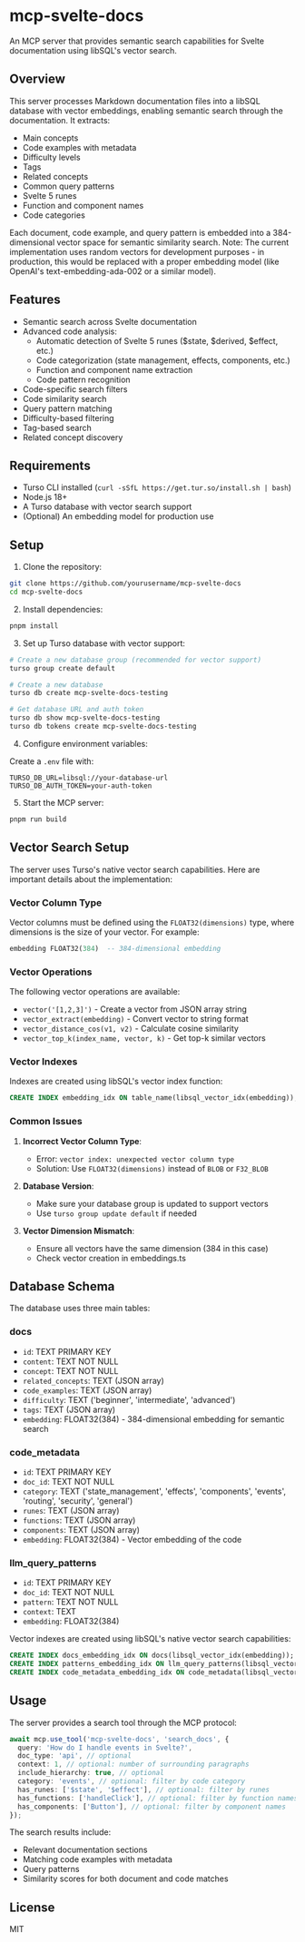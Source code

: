 # mcp-svelte-docs

An MCP server that provides semantic search capabilities for Svelte
documentation using libSQL's vector search.

## Overview

This server processes Markdown documentation files into a libSQL
database with vector embeddings, enabling semantic search through the
documentation. It extracts:

- Main concepts
- Code examples with metadata
- Difficulty levels
- Tags
- Related concepts
- Common query patterns
- Svelte 5 runes
- Function and component names
- Code categories

Each document, code example, and query pattern is embedded into a 384-dimensional
vector space for semantic similarity search. Note: The current
implementation uses random vectors for development purposes - in
production, this would be replaced with a proper embedding model (like
OpenAI's text-embedding-ada-002 or a similar model).

## Features

- Semantic search across Svelte documentation
- Advanced code analysis:
  - Automatic detection of Svelte 5 runes ($state, $derived, $effect, etc.)
  - Code categorization (state management, effects, components, etc.)
  - Function and component name extraction
  - Code pattern recognition
- Code-specific search filters
- Code similarity search
- Query pattern matching
- Difficulty-based filtering
- Tag-based search
- Related concept discovery

## Requirements

- Turso CLI installed (`curl -sSfL https://get.tur.so/install.sh | bash`)
- Node.js 18+
- A Turso database with vector search support
- (Optional) An embedding model for production use

## Setup

1. Clone the repository:

```bash
git clone https://github.com/yourusername/mcp-svelte-docs
cd mcp-svelte-docs
```

2. Install dependencies:

```bash
pnpm install
```

3. Set up Turso database with vector support:

```bash
# Create a new database group (recommended for vector support)
turso group create default

# Create a new database
turso db create mcp-svelte-docs-testing

# Get database URL and auth token
turso db show mcp-svelte-docs-testing
turso db tokens create mcp-svelte-docs-testing
```

4. Configure environment variables:

Create a `.env` file with:

```env
TURSO_DB_URL=libsql://your-database-url
TURSO_DB_AUTH_TOKEN=your-auth-token
```

5. Start the MCP server:

```bash
pnpm run build
```

## Vector Search Setup

The server uses Turso's native vector search capabilities. Here are important details about the implementation:

### Vector Column Type

Vector columns must be defined using the `FLOAT32(dimensions)` type, where dimensions is the size of your vector. For example:

```sql
embedding FLOAT32(384)  -- 384-dimensional embedding
```

### Vector Operations

The following vector operations are available:

- `vector('[1,2,3]')` - Create a vector from JSON array string
- `vector_extract(embedding)` - Convert vector to string format
- `vector_distance_cos(v1, v2)` - Calculate cosine similarity
- `vector_top_k(index_name, vector, k)` - Get top-k similar vectors

### Vector Indexes

Indexes are created using libSQL's vector index function:

```sql
CREATE INDEX embedding_idx ON table_name(libsql_vector_idx(embedding));
```

### Common Issues

1. **Incorrect Vector Column Type**: 
   - Error: `vector index: unexpected vector column type`
   - Solution: Use `FLOAT32(dimensions)` instead of `BLOB` or `F32_BLOB`

2. **Database Version**: 
   - Make sure your database group is updated to support vectors
   - Use `turso group update default` if needed

3. **Vector Dimension Mismatch**:
   - Ensure all vectors have the same dimension (384 in this case)
   - Check vector creation in embeddings.ts

## Database Schema

The database uses three main tables:

### docs

- `id`: TEXT PRIMARY KEY
- `content`: TEXT NOT NULL
- `concept`: TEXT NOT NULL
- `related_concepts`: TEXT (JSON array)
- `code_examples`: TEXT (JSON array)
- `difficulty`: TEXT ('beginner', 'intermediate', 'advanced')
- `tags`: TEXT (JSON array)
- `embedding`: FLOAT32(384) - 384-dimensional embedding for semantic search

### code_metadata

- `id`: TEXT PRIMARY KEY
- `doc_id`: TEXT NOT NULL
- `category`: TEXT ('state_management', 'effects', 'components', 'events', 'routing', 'security', 'general')
- `runes`: TEXT (JSON array)
- `functions`: TEXT (JSON array)
- `components`: TEXT (JSON array)
- `embedding`: FLOAT32(384) - Vector embedding of the code

### llm_query_patterns

- `id`: TEXT PRIMARY KEY
- `doc_id`: TEXT NOT NULL
- `pattern`: TEXT NOT NULL
- `context`: TEXT
- `embedding`: FLOAT32(384)

Vector indexes are created using libSQL's native vector search capabilities:

```sql
CREATE INDEX docs_embedding_idx ON docs(libsql_vector_idx(embedding));
CREATE INDEX patterns_embedding_idx ON llm_query_patterns(libsql_vector_idx(embedding));
CREATE INDEX code_metadata_embedding_idx ON code_metadata(libsql_vector_idx(embedding));
```

## Usage

The server provides a search tool through the MCP protocol:

```typescript
await mcp.use_tool('mcp-svelte-docs', 'search_docs', {
  query: 'How do I handle events in Svelte?',
  doc_type: 'api', // optional
  context: 1, // optional: number of surrounding paragraphs
  include_hierarchy: true, // optional
  category: 'events', // optional: filter by code category
  has_runes: ['$state', '$effect'], // optional: filter by runes
  has_functions: ['handleClick'], // optional: filter by function names
  has_components: ['Button'], // optional: filter by component names
});
```

The search results include:
- Relevant documentation sections
- Matching code examples with metadata
- Query patterns
- Similarity scores for both document and code matches

## License

MIT
